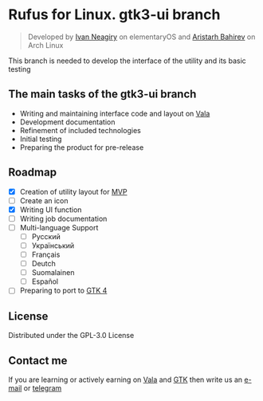 # Rufus for Linux. gtk3-ui branch

> Developed by [Ivan Neagiry](https://github.com/Neagiry) on elementaryOS and [Aristarh Bahirev](https://github.com/AristarhBahirev) on Arch Linux 

This branch is needed to develop the interface of the utility and its basic testing

## The main tasks of the gtk3-ui branch
+ Writing and maintaining interface code and layout on [Vala](https://wiki.gnome.org/Projects/Vala)
+ Development documentation
+ Refinement of included technologies
+ Initial testing
+ Preparing the product for pre-release

## Roadmap
- [x] Creation of utility layout for [MVP](https://en.wikipedia.org/wiki/Minimum_viable_product)
- [ ] Creatе an icon
- [x] Writing UI function
- [ ] Writing job documentation
- [ ] Multi-language Support
    - [ ] Русский
    - [ ] Український
    - [ ] Français
    - [ ] Deutch
    - [ ] Suomalainen
    - [ ] Español
- [ ] Preparing to port to [GTK 4](https://www.gtk.org/docs/)

## License
Distributed under the GPL-3.0 License

## Contact me
If you are learning or actively earning on 
[Vala](https://www.gtk.org/docs/language-bindings/vala/) and [GTK](https://www.gtk.org/) 
then write us an [e-mail](bahirev94@bk.ru) or [telegram](https://t.me/crazy_linux_chat)

